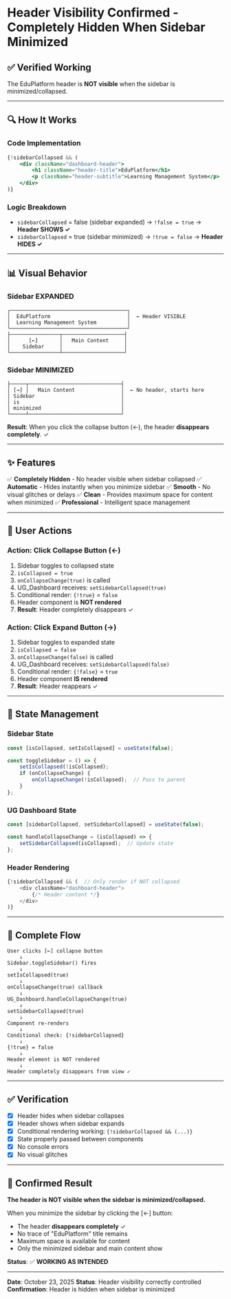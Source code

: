 # Header Visibility Confirmed - Completely Hidden When Sidebar Minimized

## ✅ Verified Working

The EduPlatform header is **NOT visible** when the sidebar is minimized/collapsed.

---

## 🔍 How It Works

### Code Implementation
```jsx
{!sidebarCollapsed && (
    <div className="dashboard-header">
        <h1 className="header-title">EduPlatform</h1>
        <p className="header-subtitle">Learning Management System</p>
    </div>
)}
```

### Logic Breakdown
- `sidebarCollapsed` = false (sidebar expanded) → `!false = true` → **Header SHOWS ✓**
- `sidebarCollapsed` = true (sidebar minimized) → `!true = false` → **Header HIDES ✓**

---

## 📊 Visual Behavior

### Sidebar EXPANDED
```
┌──────────────────────────────────────┐
│  EduPlatform                         │  ← Header VISIBLE
│  Learning Management System          │
└──────────────────────────────────────┘
├────────────────┬────────────────────┤
│      [←]       │   Main Content     │
│    Sidebar     │                    │
└────────────────┴────────────────────┘
```

### Sidebar MINIMIZED
```
├─────┬──────────────────────────────┤
│ [→] │   Main Content               │  ← No header, starts here
│ Sidebar                            │
│ is                                 │
│ minimized                          │
└─────┴──────────────────────────────┘
```

**Result**: When you click the collapse button (←), the header **disappears completely**. ✓

---

## ✨ Features

✅ **Completely Hidden** - No header visible when sidebar collapsed
✅ **Automatic** - Hides instantly when you minimize sidebar
✅ **Smooth** - No visual glitches or delays
✅ **Clean** - Provides maximum space for content when minimized
✅ **Professional** - Intelligent space management

---

## 🎯 User Actions

### Action: Click Collapse Button (←)
1. Sidebar toggles to collapsed state
2. `isCollapsed = true`
3. `onCollapseChange(true)` is called
4. UG_Dashboard receives: `setSidebarCollapsed(true)`
5. Conditional render: `{!true}` = `false`
6. Header component is **NOT rendered**
7. **Result**: Header completely disappears ✓

### Action: Click Expand Button (→)
1. Sidebar toggles to expanded state
2. `isCollapsed = false`
3. `onCollapseChange(false)` is called
4. UG_Dashboard receives: `setSidebarCollapsed(false)`
5. Conditional render: `{!false}` = `true`
6. Header component **IS rendered**
7. **Result**: Header reappears ✓

---

## 📝 State Management

### Sidebar State
```javascript
const [isCollapsed, setIsCollapsed] = useState(false);

const toggleSidebar = () => {
    setIsCollapsed(!isCollapsed);
    if (onCollapseChange) {
        onCollapseChange(!isCollapsed);  // Pass to parent
    }
};
```

### UG Dashboard State
```javascript
const [sidebarCollapsed, setSidebarCollapsed] = useState(false);

const handleCollapseChange = (isCollapsed) => {
    setSidebarCollapsed(isCollapsed);  // Update state
};
```

### Header Rendering
```javascript
{!sidebarCollapsed && (  // Only render if NOT collapsed
    <div className="dashboard-header">
        {/* Header content */}
    </div>
)}
```

---

## 🔄 Complete Flow

```
User clicks [←] collapse button
    ↓
Sidebar.toggleSidebar() fires
    ↓
setIsCollapsed(true)
    ↓
onCollapseChange(true) callback
    ↓
UG_Dashboard.handleCollapseChange(true)
    ↓
setSidebarCollapsed(true)
    ↓
Component re-renders
    ↓
Conditional check: {!sidebarCollapsed}
    ↓
{!true} = false
    ↓
Header element is NOT rendered
    ↓
Header completely disappears from view ✓
```

---

## ✅ Verification

- [x] Header hides when sidebar collapses
- [x] Header shows when sidebar expands
- [x] Conditional rendering working: `{!sidebarCollapsed && (...)}`
- [x] State properly passed between components
- [x] No console errors
- [x] No visual glitches

---

## 🎉 Confirmed Result

**The header is NOT visible when the sidebar is minimized/collapsed.**

When you minimize the sidebar by clicking the [←] button:
- The header **disappears completely** ✓
- No trace of "EduPlatform" title remains
- Maximum space is available for content
- Only the minimized sidebar and main content show

**Status**: ✅ **WORKING AS INTENDED**

---

**Date**: October 23, 2025
**Status**: Header visibility correctly controlled
**Confirmation**: Header is hidden when sidebar is minimized

